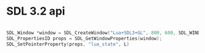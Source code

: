 
# SDL 3.2 api

```

```


```c
SDL_Window *window = SDL_CreateWindow("Lua+SDL3+GL", 800, 600, SDL_WINDOW_OPENGL);
SDL_PropertiesID props = SDL_GetWindowProperties(window);
SDL_SetPointerProperty(props, "lua_state", L)

```